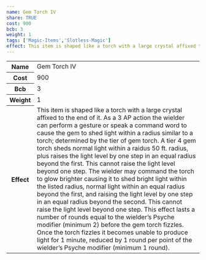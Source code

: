 ```yaml
---
name: Gem Torch IV
share: TRUE
cost: 900
bcb: 3
weight: 1
tags: ['Magic-Items','Slotless-Magic']
effect: This item is shaped like a torch with a large crystal affixed to the end of it. As a 3 AP action the wielder can perform a gesture or speak a command word to cause the gem to shed light within a radius similar to a torch; determined by the tier of gem torch. A tier 4 gem torch sheds normal light within a raidus 50 ft. radius, plus raises the light level by one step in an equal radius beyond the first. This cannot raise the light level beyond one step.  The wielder may command the torch to glow brighter causing it to shed bright light within the listed radius, normal light within an equal radius beyond the first, and raising the light level by one step in an equal radius beyond the second. This cannot raise the light level beyond one step. This effect lasts a number of rounds equal to the wielder’s Psyche modifier (minimum 2) before the gem torch fizzles. Once the torch fizzles it becomes unable to produce light for 1 minute, reduced by 1 round per point of the wielder’s Psyche modifier (minimum 1 round).
---
```

<p><span style="overflow-x: auto;"><table><tbody><tr><th>Name</th><td>Gem Torch IV</td></tr><tr><th>Cost</th><td>900</td></tr><tr><th>Bcb</th><td>3</td></tr><tr><th>Weight</th><td>1</td></tr><tr><th>Effect</th><td>This item is shaped like a torch with a large crystal affixed to the end of it. As a 3 AP action the wielder can perform a gesture or speak a command word to cause the gem to shed light within a radius similar to a torch; determined by the tier of gem torch. A tier 4 gem torch sheds normal light within a raidus 50 ft. radius, plus raises the light level by one step in an equal radius beyond the first. This cannot raise the light level beyond one step.  The wielder may command the torch to glow brighter causing it to shed bright light within the listed radius, normal light within an equal radius beyond the first, and raising the light level by one step in an equal radius beyond the second. This cannot raise the light level beyond one step. This effect lasts a number of rounds equal to the wielder’s Psyche modifier (minimum 2) before the gem torch fizzles. Once the torch fizzles it becomes unable to produce light for 1 minute, reduced by 1 round per point of the wielder’s Psyche modifier (minimum 1 round).</td></tr></tbody></table></span></p>